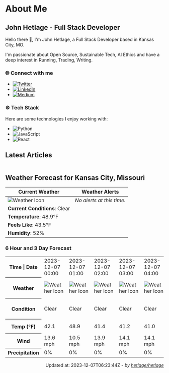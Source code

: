 # About Me

## John Hetlage - Full Stack Developer

Hello there 👋, I'm John Hetlage, a Full Stack Developer based in Kansas City, MO. 

I'm passionate about Open Source, Sustainable Tech, AI Ethics and have a deep interest in Running, Trading, Writing.

### 🌐 Connect with me
- [![Twitter](https://img.shields.io/badge/Twitter-1DA1F2?style=for-the-badge&logo=twitter&logoColor=white)](https://twitter.com/j_hetlage)
- [![LinkedIn](https://img.shields.io/badge/LinkedIn-0077B5?style=for-the-badge&logo=linkedin&logoColor=white)](https://linkedin.com/in/john-hetlage)
- [![Medium](https://img.shields.io/badge/Medium-12100E?style=for-the-badge&logo=medium&logoColor=white)](https://medium.com/@jhetlage)

### ⚙️ Tech Stack
Here are some technologies I enjoy working with:
- ![Python](https://img.shields.io/badge/-Python-05122A?style=flat&logo=Python)
- ![JavaScript](https://img.shields.io/badge/-JavaScript-05122A?style=flat&logo=JavaScript)
- ![React](https://img.shields.io/badge/-React-05122A?style=flat&logo=React)


## Latest Articles

<table>
  <tbody></tbody>
</table>


## Weather Forecast for Kansas City, Missouri

| **Current Weather** | **Weather Alerts** |
|---------------------|--------------------|
| ![Weather Icon](https://cdn.weatherapi.com/weather/64x64/night/113.png) |  _No alerts at this time._  |
| **Current Conditions**: Clear |  | 
| **Temperature**: 48.9°F |  |
| **Feels Like**: 43.5°F |  |
| **Humidity**: 52% | |

### 6 Hour and 3 Day Forecast

<table>
  <tbody>  
    <tr><th>Time | Date</th><td>2023-12-07 00:00</td><td>2023-12-07 01:00</td><td>2023-12-07 02:00</td><td>2023-12-07 03:00</td><td>2023-12-07 04:00</td><td>2023-12-07 05:00</td><td>2023-12-07</td><td>2023-12-08</td><td>2023-12-09</td></tr>
    <tr><th>Weather</th><td><img src="https://cdn.weatherapi.com/weather/64x64/night/113.png" alt="Weather Icon"></td><td><img src="https://cdn.weatherapi.com/weather/64x64/night/113.png" alt="Weather Icon"></td><td><img src="https://cdn.weatherapi.com/weather/64x64/night/113.png" alt="Weather Icon"></td><td><img src="https://cdn.weatherapi.com/weather/64x64/night/113.png" alt="Weather Icon"></td><td><img src="https://cdn.weatherapi.com/weather/64x64/night/113.png" alt="Weather Icon"></td><td><img src="https://cdn.weatherapi.com/weather/64x64/night/113.png" alt="Weather Icon"></td>
    <td><img src="https://cdn.weatherapi.com/weather/64x64/day/113.png" alt="Weather Icons"</td><td><img src="https://cdn.weatherapi.com/weather/64x64/day/176.png" alt="Weather Icons"</td><td><img src="https://cdn.weatherapi.com/weather/64x64/day/176.png" alt="Weather Icons"</td></tr>
    <tr><th>Condition</th><td>Clear</td><td>Clear</td><td>Clear</td><td>Clear</td><td>Clear</td><td>Clear</td>
    <td>Sunny</td><td>Patchy rain possible</td><td>Patchy rain possible</td></tr>
    <tr><th>Temp (°F)</th><td>42.1</td><td>48.9</td><td>41.4</td><td>41.2</td><td>41.0</td><td>40.6</td>
    <td>64.9° / 39.4°F</td><td>55.1° / 46.4°F</td><td>45.0° / 32.5°F</td></tr>
    <tr><th>Wind</th><td>13.6 mph</td><td>10.5 mph</td><td>13.9 mph</td><td>14.1 mph</td><td>14.1 mph</td><td>14.1 mph</td>
    <td>19.9 mph</td><td>21.0 mph</td><td>20.6 mph</td></tr>
    <tr><th>Precipitation</th><td>0%</td><td>0%</td><td>0%</td><td>0%</td><td>0%</td><td>0%</td>
    <td>0%</td><td>82%</td><td>87%</td></tr>
  </tbody>
</table>

<div align="right">

Updated at: 2023-12-07T06:23:44Z - *by [hetlage/hetlage](https://github.com/hetlage/hetlage)*

</div>

